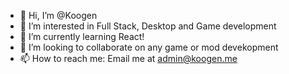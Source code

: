- 👋 Hi, I’m @Koogen
- 👀 I’m interested in Full Stack, Desktop and Game development
- 🌱 I’m currently learning React!
- 💞️ I’m looking to collaborate on any game or mod devekopment
- 📫 How to reach me: Email me at admin@koogen.me

<!---
Koogen/Koogen is a ✨ special ✨ repository because its `README.md` (this file) appears on your GitHub profile.
You can click the Preview link to take a look at your changes.
--->
